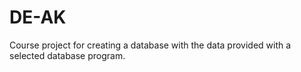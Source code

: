 # DE-AK

 Course project for creating a database with the data provided with a selected database program.
